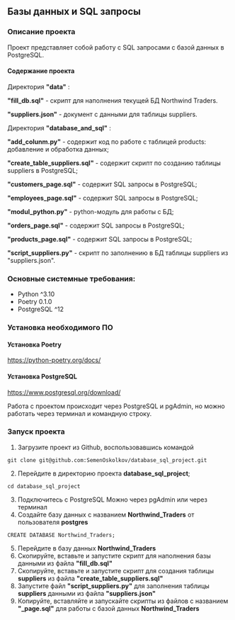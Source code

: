## Базы данных и SQL запросы

### Описание проекта

Проект представляет собой работу с SQL запросами с базой данных в PostgreSQL.

#### Содержание проекта

Директория **"data"** :

**"fill_db.sql"** - скрипт для наполнения текущей БД Northwind Traders.

**"suppliers.json"** - документ с данными для таблицы suppliers.

Директория **"database_and_sql"** :

**"add_colunm.py"** - содержит код по работе с таблицей products: добавление и обработка данных;

**"create_table_suppliers.sql"** - содержит скрипт по созданию таблицы suppliers в PostgreSQL;

**"customers_page.sql"** - содержит SQL запросы в PostgreSQL;

**"employees_page.sql"** - содержит SQL запросы в PostgreSQL;

**"modul_python.py"** - python-модуль для работы с БД;

**"orders_page.sql"** - содержит SQL запросы в PostgreSQL;

**"products_page.sql"** - содержит SQL запросы в PostgreSQL;

**"script_suppliers.py"** - скрипт по заполнению в БД таблицы suppliers из "suppliers.json".

### Основные системные требования:

* Python ^3.10
* Poetry 0.1.0
* PostgreSQL ^12

### Установка необходимого ПО

#### Установка Poetry

https://python-poetry.org/docs/

#### Установка PostgreSQL

https://www.postgresql.org/download/

Работа с проектом происходит через PostgreSQL и pgAdmin, но можно работать через терминал и командную строку.

### Запуск проекта

1. Загрузите проект из Github, воспользовавшись командой

```
git clone git@github.com:SemenOskolkov/database_sql_project.git
```

2. Перейдите в директорию проекта **database_sql_project**;

```
cd database_sql_project
```
3. Подключитесь с PostgreSQL
Можно через pgAdmin или через терминал
4. Создайте базу данных c названием **Northwind_Traders** от пользователя **postgres**
```
CREATE DATABASE Northwind_Traders;
```
5. Перейдите в базу данных **Northwind_Traders**
6. Скопируйте, вставьте и запустите скрипт для наполнения базы данными из файла **"fill_db.sql"**
7. Скопируйте, вставьте и запустите скрипт для создания таблицы **suppliers** из файла **"create_table_suppliers.sql"**
8. Запустите файл **"script_suppliers.py"** для заполнения таблицы **suppliers** данными из файла **"suppliers.json"**
9. Копируйте, вставляйте и запускайте скрипты из файлов с названием **"_page.sql"** для работы с базой данных **Northwind_Traders**


